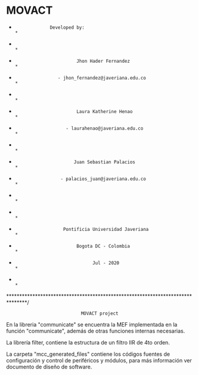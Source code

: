 # MOVACT
*                  Developed by:                                               *
*                                                                              *
*                            Jhon Hader Fernandez                              *
*                     - jhon_fernandez@javeriana.edu.co                        *
*                                                                              *
*                            Laura Katherine Henao                             *
*                        - laurahenao@javeriana.edu.co                         *
*                                                                              *
*                           Juan Sebastian Palacios                            *
*                      - palacios_juan@javeriana.edu.co                        *
*                                                                              *
*                                                                              *
*                       Pontificia Universidad Javeriana                       *
*                            Bogota DC - Colombia                              *
*                                  Jul - 2020                                  *
*                                                                              *
*******************************************************************************/

                                MOVACT project

En la libreria "communicate" se encuentra la MEF implementada en la función 
"communicate", además de otras funciones internas necesarias.

La librería filter, contiene la estructura de un filtro IIR de 4to orden.

La carpeta "mcc_generated_files" contiene los códigos fuentes de configuración 
y control de periféricos y módulos, para más información ver documento de diseño 
de software.


